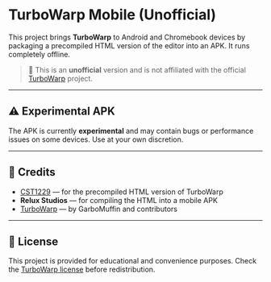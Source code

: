 # TurboWarp Mobile (Unofficial)

This project brings **TurboWarp** to Android and Chromebook devices by packaging a precompiled HTML version of the editor into an APK. It runs completely offline.

> 🚨 This is an **unofficial** version and is not affiliated with the official [TurboWarp](https://turbowarp.org) project.

---

## ⚠️ Experimental APK

The APK is currently **experimental** and may contain bugs or performance issues on some devices. Use at your own discretion.

---

## 🙌 Credits

- [CST1229](https://github.com/CST1229) — for the precompiled HTML version of TurboWarp  
- **Relux Studios** — for compiling the HTML into a mobile APK  
- [TurboWarp](https://turbowarp.org) — by GarboMuffin and contributors

---

## 📝 License

This project is provided for educational and convenience purposes. Check the [TurboWarp license](https://github.com/TurboWarp/desktop/blob/main/LICENSE) before redistribution.
